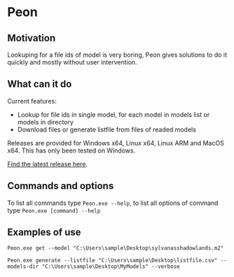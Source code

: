 # Peon
## Motivation
Lookuping for a file ids of model is very boring, Peon gives solutions to do it quickly and mostly without user intervention.

## What can it do
Current features:
- Lookup for file ids in single model, for each model in models list or models in directory 
- Download files or generate listfile from files of readed models

Releases are provided for Windows x64, Linux x64, Linux ARM and MacOS x64. This has only been tested on Windows.

[Find the latest release here](https://github.com/illunix/Peon/releases).

## Commands and options
To list all commands type ```Peon.exe --help```,
to list all options of command type ```Peon.exe [command] --help```

## Examples of use
```
Peon.exe get --model "C:\Users\sample\Desktop\sylvanasshadowlands.m2"
```
```
Peon.exe generate --listfile "C:\Users\sample\Desktop\listfile.csv" --models-dir "C:\Users\sample\Desktop\MyModels" --verbose
```